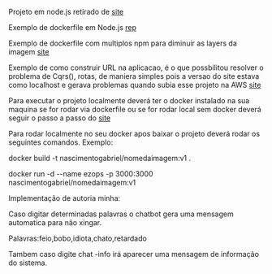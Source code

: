 
Projeto em node.js retirado de [site](https://betterprogramming.pub/simple-chat-application-in-node-js-using-express-mongoose-and-socket-io-ee62d94f5804)

Exemplo de dockerfile em Node.js [rep](https://github.com/BretFisher/node-docker-good-defaults/blob/main/Dockerfile)

Exemplo de dockerfile com multiplos npm para diminuir as layers da imagem [site](https://codefresh.io/docker-tutorial/node_docker_multistage/)

Exemplo de como construir URL na aplicacao, é o que possbilitou resolver o problema de Cqrs(), rotas, de maniera simples pois a versao do site estava como localhost e gerava problemas quando subia esse projeto na AWS [site](https://qastack.com.br/programming/25203124/how-to-get-base-url-with-jquery-or-javascript)


Para executar o projeto localmente deverá ter o docker instalado na sua maquina se for rodar via dockerfile ou se for rodar local sem docker deverá seguir o passo a passo do [site](https://betterprogramming.pub/simple-chat-application-in-node-js-using-express-mongoose-and-socket-io-ee62d94f5804)

Para rodar localmente no seu docker apos baixar o projeto deverá rodar os seguintes comandos.
Exemplo:

docker build -t nascimentogabriel/nomedaimagem:v1 .

docker run -d --name ezops -p 3000:3000 nascimentogabriel/nomedaimagem:v1 


Implementação de autoria minha:

Caso digitar determinadas palavras o chatbot gera uma mensagem automatica para não xingar.

Palavras:feio,bobo,idiota,chato,retardado

Tambem caso digite chat -info irá aparecer uma mensagem de informação do sistema.

